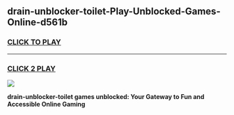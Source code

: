 
## drain-unblocker-toilet-Play-Unblocked-Games-Online-d561b
<h3>
<a href="https://premium76.site?title=drain-unblocker-toilet&ref=25A">CLICK TO PLAY</a></h3>
<hr>

<h3>
<a href="https://premium76.site?title=drain-unblocker-toilet&ref=25A">CLICK 2 PLAY</a>
  
</h3>

<a href="https://premium76.site?title=drain-unblocker-toilet&ref=25A"><img src="https://clearcache.store/games.png"></a>


**drain-unblocker-toilet games unblocked: Your Gateway to Fun and Accessible Online Gaming**
